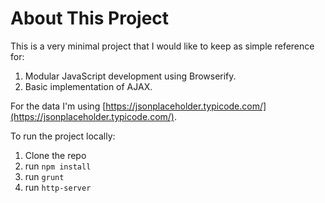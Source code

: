 # About This Project

This is a very minimal project that I would like to keep as simple reference for:
1. Modular JavaScript development using Browserify.
2. Basic implementation of AJAX.

For the data I'm using [https://jsonplaceholder.typicode.com/](https://jsonplaceholder.typicode.com/).

To run the project locally:
1. Clone the repo
2. run `npm install`
3. run `grunt`
4. run `http-server`
